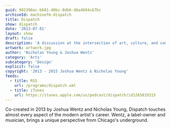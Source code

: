 ```yaml
---
guid: 982390ac-b681-40bc-8db6-d6a4694c67bc
archiveId: machinefm-dispatch
title: Dispatch
show: dispatch
date: '2013-07-01'
layout: show
draft: false
description: 'A discussion at the intersection of art, culture, and commerce.'
artwork: artwork.jpg
author: 'Nicholas Young & Joshua Wentz'
category: 'Arts'
subcategory: 'Design'
explicit: false
copyright: '2013 - 2015 Joshua Wentz & Nicholas Young'
feeds:
  - title: RSS
    url: /programs/dispatch.xml
  - title: iTunes
    url: https://itunes.apple.com/us/podcast/dispatch/id1265819315
---
```

Co-created in 2013 by Joshua Wentz and Nicholas Young, Dispatch touches almost every aspect of the modern artist's career. Wentz, a label-owner and musician, brings a unique perspective from Chicago's underground. 
